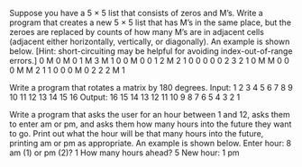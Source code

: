 Suppose you have a 5 × 5 list that consists of zeros and M’s. Write a program that creates a new 5 × 5 list that has M’s in the same place, but the zeroes are replaced by counts of how many M’s are in adjacent cells (adjacent either horizontally, vertically, or diagonally). An example is shown below. [Hint: short-circuiting may be helpful for avoiding index-out-of-range errors.] 
0 M 0 M 0     1 M 3 M 1
0 0 M 0 0       1 2 M 2 1
0 0 0 0 0        2 3 2 1 0
M M 0 0 0      M M 2 1 1
0 0 0 M 0       2 2 2 M 1


Write a program that rotates a matrix by 180 degrees.
Input:
1   2   3   4
5   6   7   8
9   10  11  12
13  14  15  16
Output:
16  15  14  13
12  11  10  9
8   7   6   5
4   3   2   1



Write a program that asks the user for an hour between 1 and 12, asks them to enter am or pm, and asks them how many hours into the future they want to go. Print out what the hour will be that many hours into the future, printing am or pm as appropriate. An example is shown below.
Enter hour: 8
am (1) or pm (2)? 1
How many hours ahead? 5
New hour: 1 pm
